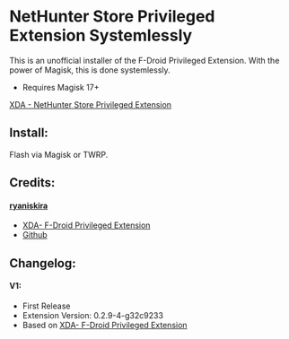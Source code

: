 # NetHunter Store Privileged Extension Systemlessly

This is an unofficial installer of the F-Droid Privileged Extension. With the power of Magisk, this is done systemlessly.

* Requires Magisk 17+

[XDA - NetHunter Store Privileged Extension]()

## Install: 
Flash via Magisk or TWRP.

## Credits:

#### [ryaniskira](https://forum.xda-developers.com/member.php?s=d91ac7487ccde86591cb98f6d38f5326&u=5194259)
* [XDA- F-Droid Privileged Extension](https://forum.xda-developers.com/apps/magisk/module-f-droid-privileged-extension-t3587068#post71796001)
* [Github](https://github.com/Magisk-Modules-Repo/Fdroid-Priv)



## Changelog:

#### V1:
* First Release
* Extension Version: 0.2.9-4-g32c9233
* Based on [XDA- F-Droid Privileged Extension](https://forum.xda-developers.com/apps/magisk/module-f-droid-privileged-extension-t3587068#post71796001)
